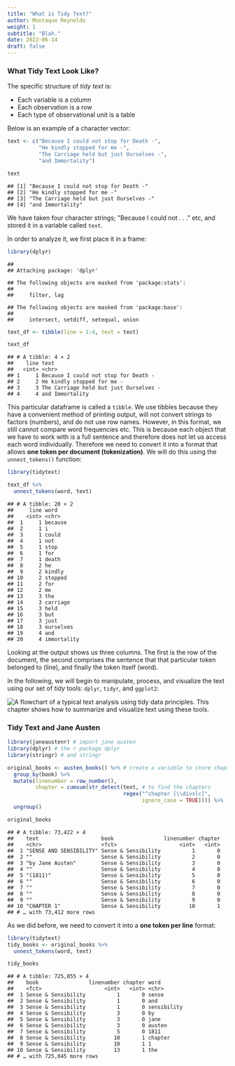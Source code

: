 ```yaml
---
title: "What is Tidy Text?"
author: Montaque Reynolds 
weight: 1
subtitle: "Blah."
date: 2022-06-14
draft: false
---
```


### What Tidy Text Look Like?

The specific structure of *tidy text* is:

* Each variable is a column
* Each observation is a row
* Each type of observational unit is a table

Below is an example of a character vector:


```r
text <- c("Because I could not stop for Death -",
          "He kindly stopped for me -",
          "The Carriage held but just Ourselves -",
          "and Immortality")

text
```

```
## [1] "Because I could not stop for Death -"  
## [2] "He kindly stopped for me -"            
## [3] "The Carriage held but just Ourselves -"
## [4] "and Immortality"
```

We have taken four character strings; "Because I could not . . ." etc, and stored it in a variable called `text`.

In order to analyze it, we first place it in a frame:


```r
library(dplyr)
```

```
## 
## Attaching package: 'dplyr'
```

```
## The following objects are masked from 'package:stats':
## 
##     filter, lag
```

```
## The following objects are masked from 'package:base':
## 
##     intersect, setdiff, setequal, union
```

```r
text_df <- tibble(line = 1:4, text = text)

text_df
```

```
## # A tibble: 4 × 2
##    line text                                  
##   <int> <chr>                                 
## 1     1 Because I could not stop for Death -  
## 2     2 He kindly stopped for me -            
## 3     3 The Carriage held but just Ourselves -
## 4     4 and Immortality
```

This particular dataframe is called a `tibble`. We use tibbles because they have a convenient method of printing output, will not convert strings to factors (numbers), and do not use row names. However, in this format, we still cannot compare word frequencies etc. This is because each object that we have to work with is a full sentence and therefore does not let us access each word individually. Therefore we need to convert it into a format that allows **one token per document (tokenization)**. We will do this using the `unnest_tokens()` function:


```r
library(tidytext)

text_df %>%
  unnest_tokens(word, text)
```

```
## # A tibble: 20 × 2
##     line word       
##    <int> <chr>      
##  1     1 because    
##  2     1 i          
##  3     1 could      
##  4     1 not        
##  5     1 stop       
##  6     1 for        
##  7     1 death      
##  8     2 he         
##  9     2 kindly     
## 10     2 stopped    
## 11     2 for        
## 12     2 me         
## 13     3 the        
## 14     3 carriage   
## 15     3 held       
## 16     3 but        
## 17     3 just       
## 18     3 ourselves  
## 19     4 and        
## 20     4 immortality
```

Looking at the output shows us three columns. The first is the row of the document, the second comprises the sentence that that particular token belonged to (line), and finally the token itself (word).

In the following, we will begin to manipulate, process, and visualize the text using our set of *tidy* tools: `dplyr`, `tidyr`, and `ggplot2`:

![A flowchart of a typical text analysis using tidy data principles. This chapter shows how to summarize and visualize text using these tools.](/home/redapemusic35/1-2021-22-Projects/Website/CV-Project-Page/static/tdrflowchart.png)

### Tidy Text and Jane Austen


```r
library(janeaustenr) # import jane austen
library(dplyr) # the r package dplyr
library(stringr) # and stringr

original_books <- austen_books() %>% # create a variable to store chapters etc
  group_by(book) %>%
  mutate(linenumber = row_number(),
         chapter = cumsum(str_detect(text, # to find the chapters
                                     regex("^chapter [\\divxlc]",
                                           ignore_case = TRUE)))) %>%
  ungroup()

original_books
```

```
## # A tibble: 73,422 × 4
##    text                    book                linenumber chapter
##    <chr>                   <fct>                    <int>   <int>
##  1 "SENSE AND SENSIBILITY" Sense & Sensibility          1       0
##  2 ""                      Sense & Sensibility          2       0
##  3 "by Jane Austen"        Sense & Sensibility          3       0
##  4 ""                      Sense & Sensibility          4       0
##  5 "(1811)"                Sense & Sensibility          5       0
##  6 ""                      Sense & Sensibility          6       0
##  7 ""                      Sense & Sensibility          7       0
##  8 ""                      Sense & Sensibility          8       0
##  9 ""                      Sense & Sensibility          9       0
## 10 "CHAPTER 1"             Sense & Sensibility         10       1
## # … with 73,412 more rows
```

As we did before, we need to convert it into a **one token per line** format:


```r
library(tidytext)
tidy_books <- original_books %>%
  unnest_tokens(word, text)

tidy_books
```

```
## # A tibble: 725,055 × 4
##    book                linenumber chapter word       
##    <fct>                    <int>   <int> <chr>      
##  1 Sense & Sensibility          1       0 sense      
##  2 Sense & Sensibility          1       0 and        
##  3 Sense & Sensibility          1       0 sensibility
##  4 Sense & Sensibility          3       0 by         
##  5 Sense & Sensibility          3       0 jane       
##  6 Sense & Sensibility          3       0 austen     
##  7 Sense & Sensibility          5       0 1811       
##  8 Sense & Sensibility         10       1 chapter    
##  9 Sense & Sensibility         10       1 1          
## 10 Sense & Sensibility         13       1 the        
## # … with 725,045 more rows
```
